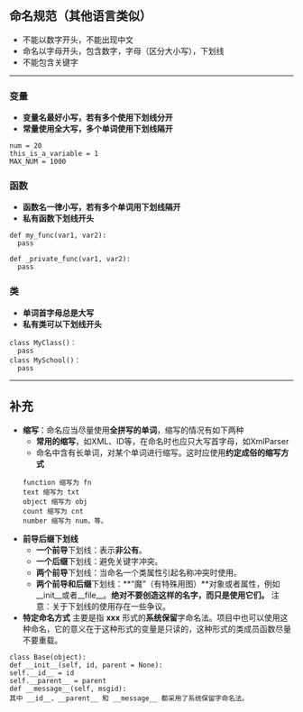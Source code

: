 ## 命名规范（其他语言类似）
+ 不能以数字开头，不能出现中文
+ 命名以字母开头，包含数字，字母（区分大小写），下划线
+ 不能包含关键字
___
### 变量
+ **变量名最好小写，若有多个使用下划线分开**
+ **常量使用全大写，多个单词使用下划线隔开**
```
num = 20
this_is_a_variable = 1
MAX_NUM = 1000
```
### 函数
+ **函数名一律小写，若有多个单词用下划线隔开**
+ **私有函数下划线开头**
```
def my_func(var1, var2):
  pass

def _private_func(var1, var2):
  pass
```
### 类
+ **单词首字母总是大写**
+ **私有类可以下划线开头**
```
class MyClass()：
  pass
class MySchool()：
  pass
```
___
## 补充
+ **缩写**：命名应当尽量使用**全拼写的单词**，缩写的情况有如下两种
   + **常用的缩写**，如XML、ID等，在命名时也应只大写首字母，如XmlParser
   + 命名中含有长单词，对某个单词进行缩写。这时应使用**约定成俗的缩写方式**
   ```
   function 缩写为 fn
   text 缩写为 txt
   object 缩写为 obj
   count 缩写为 cnt
   number 缩写为 num，等。
   ```
+ **前导后缀下划线**
   + **一个前导**下划线：表示**非公有**。
   + **一个后缀**下划线：避免关键字冲突。
   + **两个前导**下划线：当命名一个类属性引起名称冲突时使用。
   + **两个前导和后缀**下划线：**“魔”（有特殊用图）**对象或者属性，例如__init__或者__file__。**绝对不要创造这样的名字，而只是使用它们。**
注意：关于下划线的使用存在一些争议。
+ **特定命名方式**
主要是指 __xxx__ 形式的**系统保留**字命名法。项目中也可以使用这种命名，它的意义在于这种形式的变量是只读的，这种形式的类成员函数尽量不要重载。
```
class Base(object):
def __init__(self, id, parent = None):
self.__id__ = id
self.__parent__ = parent
def __message__(self, msgid):
其中 __id__、__parent__ 和 __message__ 都采用了系统保留字命名法。
```
